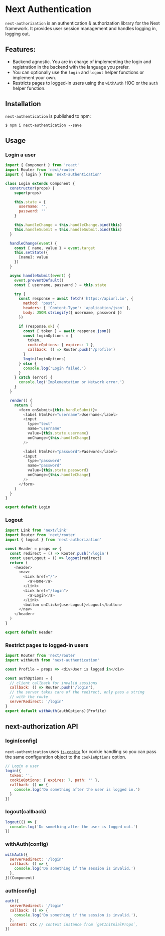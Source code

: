 # Next Authentication

`next-authorization` is an authentication &amp; authorization library for the Next framework. It provides user session management and handles logging in, logging out.

## Features:

- Backend agnostic. You are in charge of implementing the login and registration in the backend with the language you prefer.
- You can optionally use the `login` and `logout` helper functions or implement your own.
- Restricts pages to logged-in users using the `withAuth` HOC or the `auth` helper function.

## Installation

`next-authentication` is published to npm:

```
$ npm i next-authentication --save
```

## Usage

### Login a user

```js
import { Component } from 'react'
import Router from 'next/router'
import { login } from 'next-authentication'

class Login extends Component {
  constructor(props) {
    super(props)

    this.state = {
      username: '',
      password: ''
    }

    this.handleChange = this.handleChange.bind(this)
    this.handleSubmit = this.handleSubmit.bind(this)
  }

  handleChange(event) {
    const { name, value } = event.target
    this.setState({
      [name]: value
    })
  }

  async handleSubmit(event) {
    event.preventDefault()
    const { username, password } = this.state

    try {
      const response = await fetch('https://apiurl.io', {
        method: 'post',
        headers: { 'Content-Type': 'application/json' },
        body: JSON.stringify({ username, password })
      })

      if (response.ok) {
        const { token } = await response.json()
        const loginOptions = {
          token,
          cookieOptions: { expires: 1 },
          callback: () => Router.push('/profile')
        }
        login(loginOptions)
      } else {
        console.log('Login failed.')
      }
    } catch (error) {
      console.log('Implementation or Network error.')
    }
  }

  render() {
    return (
      <form onSubmit={this.handleSubmit}>
        <label htmlFor="username">Username</label>
        <input
          type="text"
          name="username"
          value={this.state.username}
          onChange={this.handleChange}
        />

        <label htmlFor="password">Password</label>
        <input
          type="password"
          name="password"
          value={this.state.password}
          onChange={this.handleChange}
        />
      </form>
    )
  }
}

export default Login
```

### Logout

```js
import Link from 'next/link'
import Router from 'next/router'
import { logout } from 'next-authorization'

const Header = props => {
  const redirect = () => Router.push('/login')
  const userLogout = () => logout(redirect)
  return (
    <header>
      <nav>
        <Link href="/">
          <a>Home</a>
        </Link>
        <Link href="/login">
          <a>Login</a>
        </Link>
        <button onClick={userLogout}>Logout</button>
      </nav>
    </header>
  )
}

export default Header
```

### Restrict pages to logged-in users

```js
import Router from 'next/router'
import withAuth from 'next-authentication'

const Profile = props => <div>User is logged in</div>

const authOptions = {
  // client callback for invalid sessions
  callback: () => Router.push('/login'),
  // the server takes care of the redirect, only pass a string
  // with the route
  serverRedirect: '/login'
}
export default withAuth(authOptions)(Profile)
```

## next-authorization API

### login(config)

`next-authentication` uses [`js-cookie`](https://www.npmjs.com/package/js-cookie) for cookie handling so you can pass the same configuration object to the `cookieOptions` option.

```js
// Login a user
login({
  token: '',
  cookieOptions: { expires: 7, path: '' },
  callback: () => {
    console.log('Do something after the user is logged in.')
  }
})
```

### logout(callback)

```js
logout(() => {
  console.log('Do something after the user is logged out.')
})
```

### withAuth(config)

```js
withAuth({
  serverRedirect: '/login'
  callback: () => {
    console.log('Do something if the session is invalid.')
  },
})(Component)
```

### auth(config)

```js
auth({
  serverRedirect: '/login'
  callback: () => {
    console.log('Do something if the session is invalid.'),
  },
  content: ctx // context instance from `getInitnialProps`,
})
```
